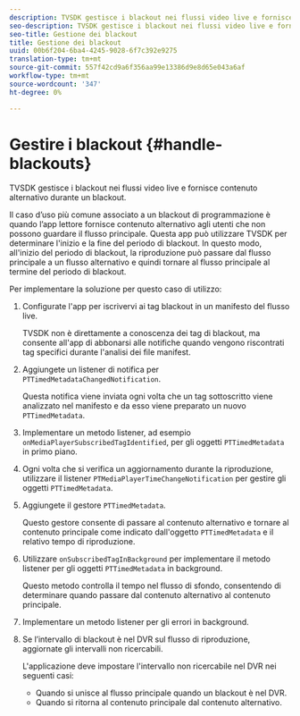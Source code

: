 ```yaml
---
description: TVSDK gestisce i blackout nei flussi video live e fornisce contenuto alternativo durante un blackout.
seo-description: TVSDK gestisce i blackout nei flussi video live e fornisce contenuto alternativo durante un blackout.
seo-title: Gestione dei blackout
title: Gestione dei blackout
uuid: 00b6f204-6ba4-4245-9028-6f7c392e9275
translation-type: tm+mt
source-git-commit: 557f42cd9a6f356aa99e13386d9e8d65e043a6af
workflow-type: tm+mt
source-wordcount: '347'
ht-degree: 0%

---
```



# Gestire i blackout {#handle-blackouts}

TVSDK gestisce i blackout nei flussi video live e fornisce contenuto alternativo durante un blackout.

Il caso d’uso più comune associato a un blackout di programmazione è quando l’app lettore fornisce contenuto alternativo agli utenti che non possono guardare il flusso principale. Questa app può utilizzare TVSDK per determinare l&#39;inizio e la fine del periodo di blackout. In questo modo, all&#39;inizio del periodo di blackout, la riproduzione può passare dal flusso principale a un flusso alternativo e quindi tornare al flusso principale al termine del periodo di blackout.

Per implementare la soluzione per questo caso di utilizzo:

1. Configurate l&#39;app per iscrivervi ai tag blackout in un manifesto del flusso live.

   TVSDK non è direttamente a conoscenza dei tag di blackout, ma consente all&#39;app di abbonarsi alle notifiche quando vengono riscontrati tag specifici durante l&#39;analisi dei file manifest.
1. Aggiungete un listener di notifica per `PTTimedMetadataChangedNotification`.

   Questa notifica viene inviata ogni volta che un tag sottoscritto viene analizzato nel manifesto e da esso viene preparato un nuovo `PTTimedMetadata`.

1. Implementare un metodo listener, ad esempio `onMediaPlayerSubscribedTagIdentified`, per gli oggetti `PTTimedMetadata` in primo piano.

1. Ogni volta che si verifica un aggiornamento durante la riproduzione, utilizzare il listener `PTMediaPlayerTimeChangeNotification` per gestire gli oggetti `PTTimedMetadata`.

1. Aggiungete il gestore `PTTimedMetadata`.

   Questo gestore consente di passare al contenuto alternativo e tornare al contenuto principale come indicato dall&#39;oggetto `PTTimedMetadata` e il relativo tempo di riproduzione.

1. Utilizzare `onSubscribedTagInBackground` per implementare il metodo listener per gli oggetti `PTTimedMetadata` in background.

   Questo metodo controlla il tempo nel flusso di sfondo, consentendo di determinare quando passare dal contenuto alternativo al contenuto principale.

1. Implementare un metodo listener per gli errori in background.
1. Se l’intervallo di blackout è nel DVR sul flusso di riproduzione, aggiornate gli intervalli non ricercabili.

   L&#39;applicazione deve impostare l&#39;intervallo non ricercabile nel DVR nei seguenti casi:

   * Quando si unisce al flusso principale quando un blackout è nel DVR.
   * Quando si ritorna al contenuto principale dal contenuto alternativo.